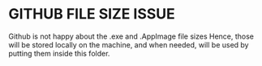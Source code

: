 # GITHUB FILE SIZE ISSUE

Github is not happy about the .exe and .AppImage file sizes
Hence, those will be stored locally on the machine, and when needed, will be used by putting
them inside this folder.
